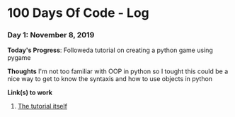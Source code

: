 # 100 Days Of Code - Log

### Day 1: November 8, 2019

**Today's Progress**: Followeda tutorial on creating a python game using pygame

**Thoughts** I'm not too familiar with OOP in python so I tought this could be a nice way to get to know the syntaxis and how to use objects in python

**Link(s) to work**
1. [The tutorial itself](https://www.youtube.com/watch?v=CD4qAhfFuLo)
